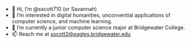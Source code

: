 - 👋 Hi, I’m @sscott710 (or Savannah)
- 👀 I’m interested in digital humanities, unconvential applications of computer science, and machine learning.
- 🌱 I’m currently a junior computer science major at Bridgewater College.
- 📫 Reach me at sscott2@eagles.bridgewater.edu

